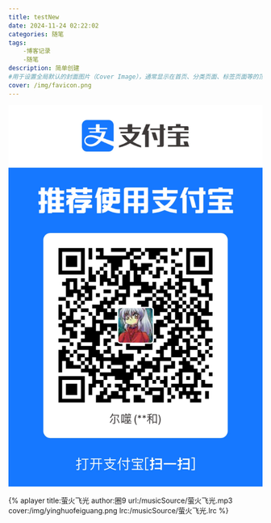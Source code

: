 ```yaml
---
title: testNew
date: 2024-11-24 02:22:02
categories: 随笔
tags:
    -博客记录
    -随笔
description: 简单创建
#用于设置全局默认的封面图片（Cover Image），通常显示在首页、分类页面、标签页面等的顶部区域。
cover: /img/favicon.png
---
```


![alt text](img/alipay.jpg)


<div id="music-page">
</div>
<link rel="stylesheet" type="text/css" href="https://cdn.jsdelivr.net/npm/aplayer@1.10.1/dist/APlayer.min.css">
<script src="https://cdn.jsdelivr.net/npm/aplayer@1.10.1/dist/APlayer.min.js"></script>
<script src="https://cdn.jsdelivr.net/npm/meting@2.0.1/dist/Meting.min.js"></script>

<script>
    var _param = {
         getCustomPlayList: function () {
            const musicPage = document.getElementById("music-page");
            musicPage.innerHTML = `<meting-js 
                    id="379025025"
                    server="netease"
                    type="playlist"
                    autoplay=true
                    mutex="true"
                    preload="auto"
                    order="random"mini=true></meting-js>`;
        }
    };

   _param.getCustomPlayList();

</script>

<div id="player"></div>
<script>
  const ap = new APlayer({
    container: document.getElementById('player'),
    audio: [
      {
        name: '萤火飞光',
        artist: '圈9',
        url: 'http://lv.sycdn.kuwo.cn/11b98472cf221e766dac04ab606fb3e5/674839b9/resource/30106/trackmedia/M8000023rE2z2peO4v.mp3', // 替换为正确的音频链接
        cover: 'http://example.com/cover.jpg' // 可选，封面图片
      }
    ]
  });
</script>
<!-- <audio id="jp_audio_0" preload="metadata" src="http://lv.sycdn.kuwo.cn/11b98472cf221e766dac04ab606fb3e5/674839b9/resource/30106/trackmedia/M8000023rE2z2peO4v.mp3"></audio> -->

<!-- {% aplayer 萤火飞光 圈9 musicSource/萤火飞光.mp3 img/yinghuofeiguang.png lrc:musicSource/萤火飞光.lrc %} -->
{% aplayer title:萤火飞光 author:圈9 url:/musicSource/萤火飞光.mp3 cover:/img/yinghuofeiguang.png lrc:/musicSource/萤火飞光.lrc %}
